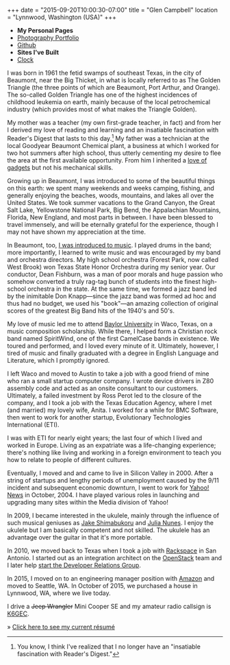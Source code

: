 +++
date = "2015-09-20T10:00:30-07:00"
title = "Glen Campbell"
location = "Lynnwood, Washington (USA)"
+++
<div class="sidebar">

* **My Personal Pages**
* [Photography Portfolio](http://glencampbell.photography)
* [Github](http://git.glencampbell.xyz)
* **Sites I've Built**
* [Clock](http://broadpool.xyz)

</div>
I was born in 1961 the fetid swamps of southeast Texas, in the city
of Beaumont, near the Big Thicket, in what is locally referred to
as The Golden Triangle (the three points of which are Beaumont,
Port Arthur, and Orange). The so-called Golden Triangle has one of
the highest incidences of childhood leukemia on earth, mainly because
of the local petrochemical industry (which provides most of what
makes the Triangle Golden).

My mother was a teacher (my own first-grade teacher, in fact) and
from her I derived my love of reading and learning and an insatiable
fascination with Reader's Digest that lasts to this day.[^1] My
father was a technician at the local Goodyear Beaumont Chemical
plant, a business at which I worked for two hot summers after high
school, thus utterly cementing my desire to flee the area at the
first available opportunity. From him I inherited a [love of
gadgets](/essay/2012/01/gadgets.html) but not his mechanical skills.

Growing up in Beaumont, I was introduced to some of the beautiful
things on this earth: we spent many weekends and weeks camping,
fishing, and generally enjoying the beaches, woods, mountains, and
lakes all over the United States. We took summer vacations to the
Grand Canyon, the Great Salt Lake, Yellowstone National Park, Big
Bend, the Appalachian Mountains, Florida, New England, and most
parts in between. I have been blessed to travel immensely, and will
be eternally grateful for the experience, though I may not have
shown my appreciation at the time.

In Beaumont, too, [I was introduced to
music](/essay/2012/02/classical-music.html). I played drums in the
band; more importantly, I learned to write music and was encouraged
by my band and orchestra directors. My high school orchestra (Forest
Park, now called West Brook) won Texas State Honor Orchestra during
my senior year. Our conductor, Dean Fishburn, was a man of poor
morals and huge passion who somehow converted a truly rag-tag bunch
of students into the finest high-school orchestra in the state. At
the same time, we formed a jazz band led by the inimitable Don
Knapp&mdash;since the jazz band was formed ad hoc and thus had no
budget, we used his "book"&mdash;an amazing collection of original
scores of the greatest Big Band hits of the 1940's and 50's.

My love of music led me to attend [Baylor
University](http://www.baylor.edu) in Waco, Texas, on a music
composition scholarship. While there, I helped form a Christian
rock band named SpiritWind, one of the first CamelCase bands in
existence. We toured and performed, and I loved every minute of it.
Ultimately, however, I tired of music and finally graduated with a
degree in English Language and Literature, which I promptly ignored.

I left Waco and moved to Austin to take a job with a good friend
of mine who ran a small startup computer company. I wrote device
drivers in Z80 assembly code and acted as an onsite consultant to
our customers. Ultimately, a failed investment by Ross Perot led
to the closure of the company, and I took a job with the Texas
Education Agency, where I met (and married) my lovely wife, Anita.
I worked for a while for BMC Software, then went to work for another
startup, Evolutionary Technologies International (ETI).

I was with ETI for nearly eight years; the last four of which I
lived and worked in Europe. Living as an expatriate was a life-changing
experience; there's nothing like living and working in a foreign
environment to teach you how to relate to people of different
cultures.

Eventually, I moved and and came to live in Silicon Valley in 2000.
After a string of startups and lengthy periods of unemployment
caused by the 9/11 incident and subsequent economic downturn, I
went to work for [Yahoo! News](http://news.yahoo.com) in October,
2004. I have played various roles in launching and upgrading many
sites within the Media division of Yahoo!

In 2009, I became interested in the ukulele, mainly through the
influence of such musical geniuses as [Jake
Shimabukoru](http://www.jakeshimabukuro.com/home/) and [Julia
Nunes](http://www.julianunes.com). I enjoy the ukulele but I am
basically competent and not skilled. The ukulele has an advantage
over the guitar in that it's more portable.

In 2010, we moved back to Texas when I took a job with
[Rackspace](http://www.rackspace.com) in San Antonio. I started out
as an integration architect on the [OpenStack](http://www.openstack.org)
team and I later help [start the Developer Relations
Group](/essay/2012/05/developing-for-the-cloud.html).

In 2015, I moved on to an engineering manager position with
[Amazon](http://www.amazon.com) and moved to Seattle, WA. In October
of 2015, we purchased a house in Lynnwood, WA, where we live today.

I drive a ~~Jeep Wrangler~~ Mini Cooper SE and my amateur radio callsign is
[K6GEC](http://wireless2.fcc.gov/UlsApp/UlsSearch/license.jsp?licKey=2785484).

&raquo; [Click here to see my current r&eacute;sum&eacute;](/resume.html)

[^1]: You know, I think I've realized that I no longer have an
      "insatiable fascination with Reader's Digest."
